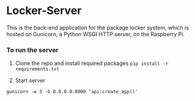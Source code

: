 # Locker-Server
This is the back-end application for the package locker system, which is hosted on Gunicorn, a Python WSGI HTTP server, on the Raspberry Pi.

### To run the server
1. Clone the repo and install required packages `pip install -r requirements.txt`

2. Start server

```
gunicorn -w 3 -b 0.0.0.0:8000 'api:create_app()'
```